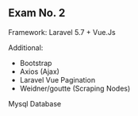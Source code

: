 
## Exam No. 2

Framework: Laravel 5.7 + Vue.Js

Additional:

- Bootstrap 
- Axios (Ajax)
- Laravel Vue Pagination
- Weidner/goutte (Scraping Nodes)

Mysql Database 